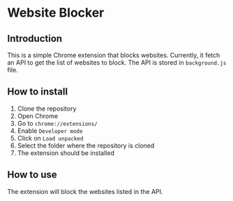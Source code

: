 # Website Blocker

## Introduction

This is a simple Chrome extension that blocks websites. Currently, it fetch an API to get the list of websites to block. The API is stored in `background.js` file. 

## How to install

1. Clone the repository
2. Open Chrome
3. Go to `chrome://extensions/`
4. Enable `Developer mode`
5. Click on `Load unpacked`
6. Select the folder where the repository is cloned
7. The extension should be installed

## How to use
The extension will block the websites listed in the API. 
